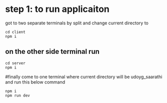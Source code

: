 # step 1: to run applicaiton
got to two separate terminals by split and change current directory to 
```
cd client
npm i
```
## on the other side terminal run 
```
cd server
npm i
```
#finally come to one terminal where current directory will be udoyg_saarathi and run this below command
```
npm i
npm run dev
```
